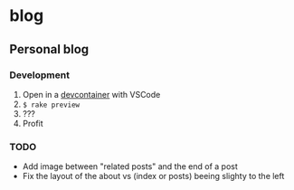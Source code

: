 # blog
## Personal blog


### Development
1. Open in a [devcontainer](https://code.visualstudio.com/docs/remote/containers) with VSCode
1. `$ rake preview`
1. ???
1. Profit


### TODO
- Add image between "related posts" and the end of a post
- Fix the layout of the about vs (index or posts) beeing slighty to the left
